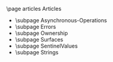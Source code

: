 \page articles Articles

- \subpage Asynchronous-Operations
- \subpage Errors
- \subpage Ownership
- \subpage Surfaces
- \subpage SentinelValues
- \subpage Strings
